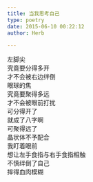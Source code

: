 ```yaml
---  
title: 当我思考自己  
type: poetry  
date: 2015-06-10 00:22:12  
author: Herb  

---  
```

左脚尖  
究竟要分得多开  
才不会被右边绊倒  
眼球的焦  
究竟要聚得多远  
才不会被眼前打扰    
可分得开了  
就成了八字啊  
可聚得远了  
晶状体不予配合    
我盯着眼前  
想让左手食指与右手食指相触  
不慎绊倒了自己  
摔得血肉模糊